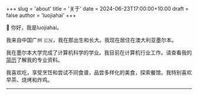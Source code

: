 +++
slug = 'about'
title = '关于'
date = 2024-06-23T17:00:00+10:00
draft = false
author = 'luojiahai'
+++

👋 你好，我是luojiahai。

我来自中国广州 🇨🇳，我在那出生和长大。我现在居住在澳大利亚墨尔本。

我在墨尔本大学完成了计算机科学的学业。我目前在计算机行业工作。请查看我的[简历](/cv)了解我的专业资料。

我喜欢吃，享受烹饪和尝试不同食谱，品尝多样化的美食，探索餐馆。我特别喜欢早茶、烧烤和炸鸡。

---
